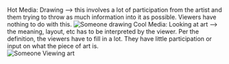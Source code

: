 Hot Media: Drawing --> this involves a lot of participation from the artist and them trying to throw as much information into it as possible. Viewers have nothing to do with this. 
![Someone drawing](https://d2culxnxbccemt.cloudfront.net/craft/content/uploads/2020/08/04191531/drawing-style-001.jpg)
Cool Media: Looking at art --> the meaning, layout, etc has to be interpreted by the viewer. Per the definition, the viewers have to fill in a lot. They have little participation or input on what the piece of art is.   
![Someone Viewing art](https://media.istockphoto.com/id/500217098/photo/woman-visiting-an-unidentifiable-gallery.jpg?s=612x612&w=0&k=20&c=FJQ3s0KqqttVVlb_x1N91sfrWG1JYHt7Qkk8c9e_f5Q=)


